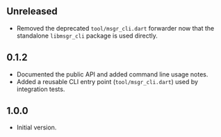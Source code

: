 ## Unreleased

- Removed the deprecated `tool/msgr_cli.dart` forwarder now that the standalone
  `libmsgr_cli` package is used directly.

## 0.1.2

- Documented the public API and added command line usage notes.
- Added a reusable CLI entry point (`tool/msgr_cli.dart`) used by integration tests.

## 1.0.0

- Initial version.
